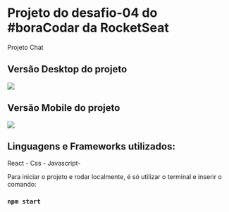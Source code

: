 # Projeto do desafio-04 do #boraCodar da RocketSeat

Projeto Chat
## Versão Desktop do projeto
<div>
<img src="https://cdn.discordapp.com/attachments/1013503645616193539/1089980732916629504/image.png" />
</div>

## Versão Mobile do projeto
<div>
<img src="https://cdn.discordapp.com/attachments/1013503645616193539/1089982293503922186/image.png" />
</div>

## Linguagens e Frameworks utilizados:

React - 
Css - 
Javascript- 

Para iniciar o projeto e rodar localmente, é só utilizar o terminal e inserir o comando:
### `npm start`


